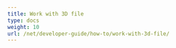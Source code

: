 ```yaml
---
title: Work with 3D file
type: docs
weight: 10
url: /net/developer-guide/how-to/work-with-3d-file/
---
```



